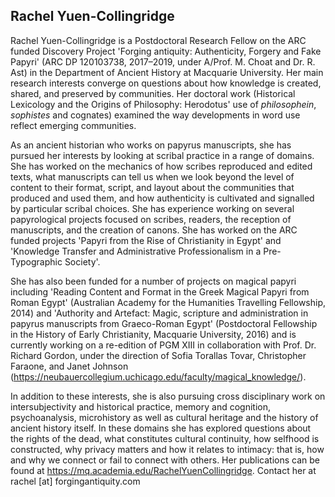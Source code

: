 ## Rachel Yuen-Collingridge
Rachel Yuen-Collingridge is a Postdoctoral Research Fellow on the ARC funded Discovery Project 'Forging antiquity: Authenticity, Forgery and Fake Papyri' (ARC DP 120103738, 2017–2019, under A/Prof. M. Choat and Dr. R. Ast) in the Department of Ancient History at Macquarie University. 
Her main research interests converge on questions about how knowledge is created, shared, and preserved by communities.
Her doctoral work (Historical Lexicology and the Origins of Philosophy: Herodotus' use of *philosophein*, *sophistes* and cognates) examined the way developments in word use reflect emerging communities.

As an ancient historian who works on papyrus manuscripts, she has pursued her interests by looking at scribal practice in a range of domains.
She has worked on the mechanics of how scribes reproduced and edited texts, what manuscripts can tell us when we look beyond the level of content to their format, script, and layout about the communities that produced and used them, and how authenticity is cultivated and signalled by particular scribal choices. 
She has experience working on several papyrological projects focused on scribes, readers, the reception of manuscripts, and the creation of canons. She has worked on the ARC funded projects 'Papyri from the Rise of Christianity in Egypt' and 'Knowledge Transfer and Administrative Professionalism in a Pre-Typographic Society'.

She has also been funded for a number of projects on magical papyri including 'Reading Content and Format in the Greek Magical Papyri from Roman Egypt' (Australian Academy for the Humanities Travelling Fellowship, 2014) and 'Authority and Artefact: Magic, scripture and administration in papyrus manuscripts from Graeco-Roman Egypt' (Postdoctoral Fellowship in the History of Early Christianity, Macquarie University, 2016) and is currently working on a re-edition of PGM XIII in collaboration with Prof. Dr. Richard Gordon, under the direction of Sofia Torallas Tovar, Christopher Faraone, and Janet Johnson (<https://neubauercollegium.uchicago.edu/faculty/magical_knowledge/>).

In addition to these interests, she is also pursuing cross disciplinary work on intersubjectivity and historical practice, memory and cognition, psychoanalysis, microhistory as well as cultural heritage and the history of ancient history itself. 
In these domains she has explored questions about the rights of the dead, what constitutes cultural continuity, how selfhood is constructed, why privacy matters and how it relates to intimacy: that is, how and why we connect or fail to connect with others.
Her publications can be found at <https://mq.academia.edu/RachelYuenCollingridge>. Contact her at rachel [at] forgingantiquity.com
